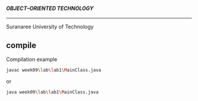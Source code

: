 #### _OBJECT–ORIENTED TECHNOLOGY_
---
Suranaree University of Technology 

## compile

Compilation example
```sh
javac week09\lab\lab1\MainClass.java  
```
or
```sh
java week09\lab\lab1\MainClass.java  
```
